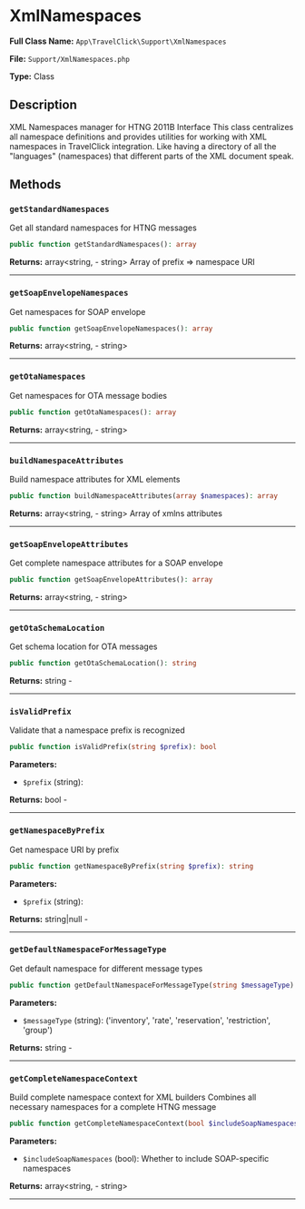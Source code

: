 # XmlNamespaces

**Full Class Name:** `App\TravelClick\Support\XmlNamespaces`

**File:** `Support/XmlNamespaces.php`

**Type:** Class

## Description

XML Namespaces manager for HTNG 2011B Interface
This class centralizes all namespace definitions and provides utilities
for working with XML namespaces in TravelClick integration.
Like having a directory of all the "languages" (namespaces) that
different parts of the XML document speak.

## Methods

### `getStandardNamespaces`

Get all standard namespaces for HTNG messages

```php
public function getStandardNamespaces(): array
```

**Returns:** array<string, - string> Array of prefix => namespace URI

---

### `getSoapEnvelopeNamespaces`

Get namespaces for SOAP envelope

```php
public function getSoapEnvelopeNamespaces(): array
```

**Returns:** array<string, - string>

---

### `getOtaNamespaces`

Get namespaces for OTA message bodies

```php
public function getOtaNamespaces(): array
```

**Returns:** array<string, - string>

---

### `buildNamespaceAttributes`

Build namespace attributes for XML elements

```php
public function buildNamespaceAttributes(array $namespaces): array
```

**Returns:** array<string, - string> Array of xmlns attributes

---

### `getSoapEnvelopeAttributes`

Get complete namespace attributes for a SOAP envelope

```php
public function getSoapEnvelopeAttributes(): array
```

**Returns:** array<string, - string>

---

### `getOtaSchemaLocation`

Get schema location for OTA messages

```php
public function getOtaSchemaLocation(): string
```

**Returns:** string - 

---

### `isValidPrefix`

Validate that a namespace prefix is recognized

```php
public function isValidPrefix(string $prefix): bool
```

**Parameters:**

- `$prefix` (string): 

**Returns:** bool - 

---

### `getNamespaceByPrefix`

Get namespace URI by prefix

```php
public function getNamespaceByPrefix(string $prefix): string
```

**Parameters:**

- `$prefix` (string): 

**Returns:** string|null - 

---

### `getDefaultNamespaceForMessageType`

Get default namespace for different message types

```php
public function getDefaultNamespaceForMessageType(string $messageType): string
```

**Parameters:**

- `$messageType` (string): ('inventory', 'rate', 'reservation', 'restriction', 'group')

**Returns:** string - 

---

### `getCompleteNamespaceContext`

Build complete namespace context for XML builders
Combines all necessary namespaces for a complete HTNG message

```php
public function getCompleteNamespaceContext(bool $includeSoapNamespaces = true): array
```

**Parameters:**

- `$includeSoapNamespaces` (bool): Whether to include SOAP-specific namespaces

**Returns:** array<string, - string>

---

